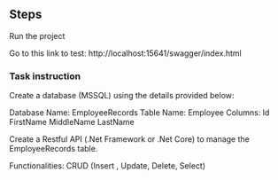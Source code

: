 ## Steps
Run the project

Go to this link to test: http://localhost:15641/swagger/index.html

### Task instruction

Create a database (MSSQL) using the details provided below:

Database Name: EmployeeRecords
Table Name: Employee
Columns:
Id
FirstName
MiddleName
LastName


Create a Restful API (.Net Framework or .Net Core) to manage the EmployeeRecords table.

Functionalities: CRUD (Insert , Update, Delete, Select)
